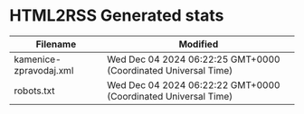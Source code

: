 # HTML2RSS Generated stats

| Filename | Modified |
| -------- | -------- |
| kamenice-zpravodaj.xml | Wed Dec 04 2024 06:22:25 GMT+0000 (Coordinated Universal Time) |
| robots.txt | Wed Dec 04 2024 06:22:22 GMT+0000 (Coordinated Universal Time) |

